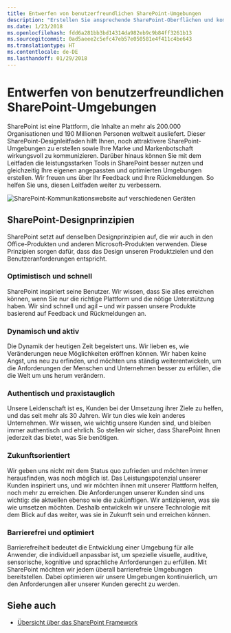 ```yaml
---
title: Entwerfen von benutzerfreundlichen SharePoint-Umgebungen
description: "Erstellen Sie ansprechende SharePoint-Oberflächen und kommunizieren Sie Ihre Marke und Ihre Markenbotschaft effektiv an Ihre Zielgruppe."
ms.date: 1/23/2018
ms.openlocfilehash: fdd6a281bb3bd14314da982eb9c9b84ff3261b13
ms.sourcegitcommit: 0ad5aeee2c5efc47eb57e050581e4f411c4be643
ms.translationtype: HT
ms.contentlocale: de-DE
ms.lasthandoff: 01/29/2018
---
```

# <a name="designing-great-sharepoint-experiences"></a>Entwerfen von benutzerfreundlichen SharePoint-Umgebungen

SharePoint ist eine Plattform, die Inhalte an mehr als 200.000 Organisationen und 190 Millionen Personen weltweit ausliefert. Dieser SharePoint-Designleitfaden hilft Ihnen, noch attraktivere SharePoint-Umgebungen zu erstellen sowie Ihre Marke und Markenbotschaft wirkungsvoll zu kommunizieren. Darüber hinaus können Sie mit dem Leitfaden die leistungsstarken Tools in SharePoint besser nutzen und gleichzeitig Ihre eigenen angepassten und optimierten Umgebungen erstellen. Wir freuen uns über Ihr Feedback und Ihre Rückmeldungen. So helfen Sie uns, diesen Leitfaden weiter zu verbessern.

<!-- Seems like you should tell them how you'd like to receive feedback - i.e. via issues in the repo? -->

![SharePoint-Kommunikationswebsite auf verschiedenen Geräten](../images/design-guidance-overview.png)


## <a name="sharepoint-design-principles"></a>SharePoint-Designprinzipien 

SharePoint setzt auf denselben Designprinzipien auf, die wir auch in den Office-Produkten und anderen Microsoft-Produkten verwenden. Diese Prinzipien sorgen dafür, dass das Design unseren Produktzielen und den Benutzeranforderungen entspricht.

### <a name="optimistic-and-fast"></a>Optimistisch und schnell

SharePoint inspiriert seine Benutzer. Wir wissen, dass Sie alles erreichen können, wenn Sie nur die richtige Plattform und die nötige Unterstützung haben. Wir sind schnell und agil – und wir passen unsere Produkte basierend auf Feedback und Rückmeldungen an.

### <a name="dynamic-and-alive"></a>Dynamisch und aktiv

Die Dynamik der heutigen Zeit begeistert uns. Wir lieben es, wie Veränderungen neue Möglichkeiten eröffnen können. Wir haben keine Angst, uns neu zu erfinden, und möchten uns ständig weiterentwickeln, um die Anforderungen der Menschen und Unternehmen besser zu erfüllen, die die Welt um uns herum verändern.

### <a name="authentic-and-useful"></a>Authentisch und praxistauglich

Unsere Leidenschaft ist es, Kunden bei der Umsetzung ihrer Ziele zu helfen, und das seit mehr als 30 Jahren. Wir tun dies wie kein anderes Unternehmen. Wir wissen, wie wichtig unsere Kunden sind, und bleiben immer authentisch und ehrlich. So stellen wir sicher, dass SharePoint Ihnen jederzeit das bietet, was Sie benötigen.

### <a name="forward-thinking"></a>Zukunftsorientiert

Wir geben uns nicht mit dem Status quo zufrieden und möchten immer herausfinden, was noch möglich ist. Das Leistungspotenzial unserer Kunden inspiriert uns, und wir möchten ihnen mit unserer Plattform helfen, noch mehr zu erreichen. Die Anforderungen unserer Kunden sind uns wichtig: die aktuellen ebenso wie die zukünftigen. Wir antizipieren, was sie wie umsetzen möchten. Deshalb entwickeln wir unsere Technologie mit dem Blick auf das weiter, was sie in Zukunft sein und erreichen können.

### <a name="accessible-and-optimized"></a>Barrierefrei und optimiert

Barrierefreiheit bedeutet die Entwicklung einer Umgebung für alle Anwender, die individuell anpassbar ist, um spezielle visuelle, auditive, sensorische, kognitive und sprachliche Anforderungen zu erfüllen. Mit SharePoint möchten wir jedem überall barrierefreie Umgebungen bereitstellen. Dabei optimieren wir unsere Umgebungen kontinuierlich, um den Anforderungen aller unserer Kunden gerecht zu werden.

<!-- These seem like fairly high-level principles; it would be good to think about how to convey how these principles manifest in the design. Can you add a design example to each section that illustrate the principle? --> 

## <a name="see-also"></a>Siehe auch

- [Übersicht über das SharePoint Framework](../spfx/sharepoint-framework-overview.md)
